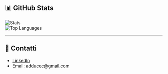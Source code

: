 ## 📊 GitHub Stats
![Stats](https://github-readme-stats.vercel.app/api?username=adducec03&show_icons=true&theme=tokyonight)  
![Top Languages](https://github-readme-stats.vercel.app/api/top-langs/?username=adducec03&layout=compact&theme=tokyonight)  

---

## 🔗 Contatti
- [LinkedIn](https://www.linkedin.com/in/carmine-adduce-b82704342/)  
- Email: adducec@gmail.com
